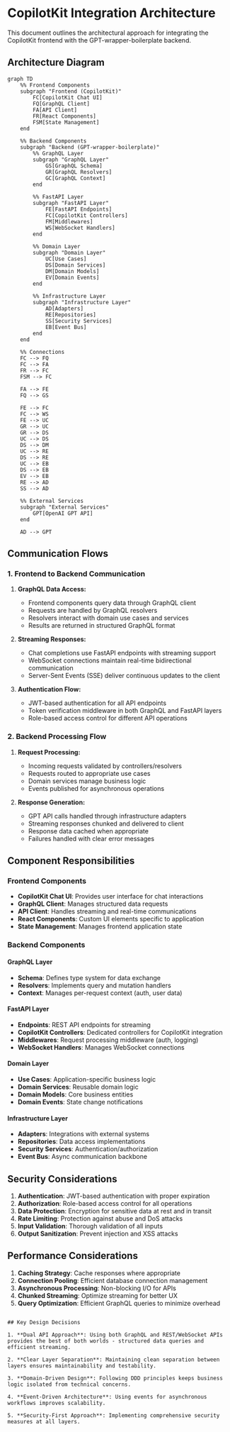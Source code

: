 # CopilotKit Integration Architecture

This document outlines the architectural approach for integrating the CopilotKit frontend with the GPT-wrapper-boilerplate backend.

## Architecture Diagram

```mermaid
graph TD
    %% Frontend Components
    subgraph "Frontend (CopilotKit)"
        FC[CopilotKit Chat UI]
        FQ[GraphQL Client]
        FA[API Client]
        FR[React Components]
        FSM[State Management]
    end

    %% Backend Components
    subgraph "Backend (GPT-wrapper-boilerplate)"
        %% GraphQL Layer
        subgraph "GraphQL Layer"
            GS[GraphQL Schema]
            GR[GraphQL Resolvers]
            GC[GraphQL Context]
        end

        %% FastAPI Layer
        subgraph "FastAPI Layer"
            FE[FastAPI Endpoints]
            FC[CopilotKit Controllers]
            FM[Middlewares]
            WS[WebSocket Handlers]
        end

        %% Domain Layer
        subgraph "Domain Layer"
            UC[Use Cases]
            DS[Domain Services]
            DM[Domain Models]
            EV[Domain Events]
        end

        %% Infrastructure Layer
        subgraph "Infrastructure Layer"
            AD[Adapters]
            RE[Repositories]
            SS[Security Services]
            EB[Event Bus]
        end
    end

    %% Connections
    FC --> FQ
    FC --> FA
    FR --> FC
    FSM --> FC

    FA --> FE
    FQ --> GS

    FE --> FC
    FC --> WS
    FE --> UC
    GR --> UC
    GR --> DS
    UC --> DS
    DS --> DM
    UC --> RE
    DS --> RE
    UC --> EB
    DS --> EB
    EV --> EB
    RE --> AD
    SS --> AD

    %% External Services
    subgraph "External Services"
        GPT[OpenAI GPT API]
    end

    AD --> GPT
```

## Communication Flows

### 1. Frontend to Backend Communication

1. **GraphQL Data Access:**
   - Frontend components query data through GraphQL client
   - Requests are handled by GraphQL resolvers
   - Resolvers interact with domain use cases and services
   - Results are returned in structured GraphQL format

2. **Streaming Responses:**
   - Chat completions use FastAPI endpoints with streaming support
   - WebSocket connections maintain real-time bidirectional communication
   - Server-Sent Events (SSE) deliver continuous updates to the client

3. **Authentication Flow:**
   - JWT-based authentication for all API endpoints
   - Token verification middleware in both GraphQL and FastAPI layers
   - Role-based access control for different API operations

### 2. Backend Processing Flow

1. **Request Processing:**
   - Incoming requests validated by controllers/resolvers
   - Requests routed to appropriate use cases
   - Domain services manage business logic
   - Events published for asynchronous operations

2. **Response Generation:**
   - GPT API calls handled through infrastructure adapters
   - Streaming responses chunked and delivered to client
   - Response data cached when appropriate
   - Failures handled with clear error messages

## Component Responsibilities

### Frontend Components

- **CopilotKit Chat UI**: Provides user interface for chat interactions
- **GraphQL Client**: Manages structured data requests
- **API Client**: Handles streaming and real-time communications
- **React Components**: Custom UI elements specific to application
- **State Management**: Manages frontend application state

### Backend Components

#### GraphQL Layer
- **Schema**: Defines type system for data exchange
- **Resolvers**: Implements query and mutation handlers
- **Context**: Manages per-request context (auth, user data)

#### FastAPI Layer
- **Endpoints**: REST API endpoints for streaming
- **CopilotKit Controllers**: Dedicated controllers for CopilotKit integration
- **Middlewares**: Request processing middleware (auth, logging)
- **WebSocket Handlers**: Manages WebSocket connections

#### Domain Layer
- **Use Cases**: Application-specific business logic
- **Domain Services**: Reusable domain logic
- **Domain Models**: Core business entities
- **Domain Events**: State change notifications

#### Infrastructure Layer
- **Adapters**: Integrations with external systems
- **Repositories**: Data access implementations
- **Security Services**: Authentication/authorization
- **Event Bus**: Async communication backbone

## Security Considerations

1. **Authentication**: JWT-based authentication with proper expiration
2. **Authorization**: Role-based access control for all operations
3. **Data Protection**: Encryption for sensitive data at rest and in transit
4. **Rate Limiting**: Protection against abuse and DoS attacks
5. **Input Validation**: Thorough validation of all inputs
6. **Output Sanitization**: Prevent injection and XSS attacks

## Performance Considerations

1. **Caching Strategy**: Cache responses where appropriate
2. **Connection Pooling**: Efficient database connection management
3. **Asynchronous Processing**: Non-blocking I/O for APIs
4. **Chunked Streaming**: Optimize streaming for better UX
5. **Query Optimization**: Efficient GraphQL queries to minimize overhead
```

## Key Design Decisions

1. **Dual API Approach**: Using both GraphQL and REST/WebSocket APIs provides the best of both worlds - structured data queries and efficient streaming.

2. **Clear Layer Separation**: Maintaining clean separation between layers ensures maintainability and testability.

3. **Domain-Driven Design**: Following DDD principles keeps business logic isolated from technical concerns.

4. **Event-Driven Architecture**: Using events for asynchronous workflows improves scalability.

5. **Security-First Approach**: Implementing comprehensive security measures at all layers.
